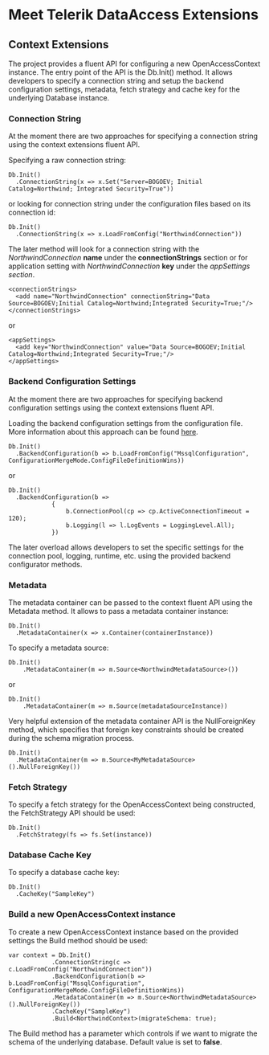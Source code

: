 Meet Telerik DataAccess Extensions
==================================

## Context Extensions ##

The project provides a fluent API for configuring a new OpenAccessContext instance. The entry point of the API is the Db.Init() method. It allows developers to specify a connection string and setup the backend configuration settings, metadata, fetch strategy and cache key for the underlying Database instance.

### Connection String ###

At the moment there are two approaches for specifying a connection string using the context extensions fluent API.

Specifying a raw connection string:

	Db.Init()
      .ConnectionString(x => x.Set("Server=BOGOEV; Initial Catalog=Northwind; Integrated Security=True"))

or looking for connection string under the configuration files based on its connection id:

	Db.Init()
      .ConnectionString(x => x.LoadFromConfig("NorthwindConnection"))

The later method will look for a connection string with the *NorthwindConnection* **name** under the **connectionStrings** section or for application setting with *NorthwindConnection* **key** under the *appSettings section*.

	<connectionStrings>
	  <add name="NorthwindConnection" connectionString="Data Source=BOGOEV;Initial Catalog=Northwind;Integrated Security=True;"/>
	</connectionStrings>

or

	<appSettings>
	  <add key="NorthwindConnection" value="Data Source=BOGOEV;Initial Catalog=Northwind;Integrated Security=True;"/>
	</appSettings>

### Backend Configuration Settings ###


At the moment there are two approaches for specifying backend configuration settings using the context extensions fluent API.

Loading the backend configuration settings from the configuration file. More information about this approach can be found [here](http://docs.telerik.com/data-access/developers-guide/data-access-domain-model/managing-the-openaccesscontext/data-access-tasks-model-tools-configure-backend-object).

	Db.Init()
      .BackendConfiguration(b => b.LoadFromConfig("MssqlConfiguration", ConfigurationMergeMode.ConfigFileDefinitionWins))

or

	Db.Init()
	  .BackendConfiguration(b =>
                {
                    b.ConnectionPool(cp => cp.ActiveConnectionTimeout = 120);
                    b.Logging(l => l.LogEvents = LoggingLevel.All);
                })

The later overload allows developers to set the specific settings for the connection pool, logging, runtime, etc. using the provided backend configurator methods.

### Metadata ###

The metadata container can be passed to the context fluent API using the Metadata method. It allows to pass a metadata container instance:

	Db.Init()
	  .MetadataContainer(x => x.Container(containerInstance))

To specify a metadata source:

	Db.Init()
		.MetadataContainer(m => m.Source<NorthwindMetadataSource>())

or

	Db.Init()
		.MetadataContainer(m => m.Source(metadataSourceInstance))

Very helpful extension of the metadata container API is the NullForeignKey method, which specifies that foreign key constraints should be created during the schema migration process.

	Db.Init()
	  .MetadataContainer(m => m.Source<MyMetadataSource>().NullForeignKey())

### Fetch Strategy ###

To specify a fetch strategy for the OpenAccessContext being constructed, the FetchStrategy API should be used:

	Db.Init()
      .FetchStrategy(fs => fs.Set(instance))

### Database Cache Key ###

To specify a database cache key:

	Db.Init()
      .CacheKey("SampleKey")

### Build a new OpenAccessContext instance ###

To create a new OpenAccessContext instance based on the provided settings the Build method should be used:

	var context = Db.Init()
                .ConnectionString(c => c.LoadFromConfig("NorthwindConnection"))
                .BackendConfiguration(b => b.LoadFromConfig("MssqlConfiguration", ConfigurationMergeMode.ConfigFileDefinitionWins))
                .MetadataContainer(m => m.Source<NorthwindMetadataSource>().NullForeignKey())
                .CacheKey("SampleKey")
                .Build<NorthwindContext>(migrateSchema: true);

The Build method has a parameter which controls if we want to migrate the schema of the underlying database. Default value is set to **false**.